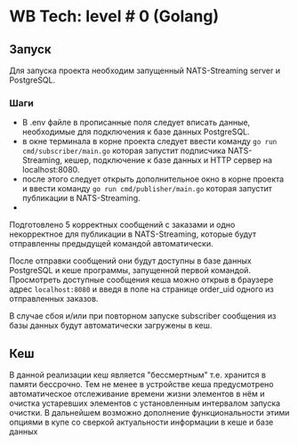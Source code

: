# WB Tech: level # 0 (Golang)	
## Запуск
Для запуска проекта необходим запущенный NATS-Streaming server и PostgreSQL.

### Шаги
 - В .env файле в прописанные поля следует вписать данные, необходимые для подключения к базе данных PostgreSQL.
 - в окне терминала в корне проекта следует ввести команду `go run cmd/subscriber/main.go` которая запустит подписчика NATS-Streaming, кешер, подключение к базе данных
и HTTP сервер на localhost:8080.
 - после этого следует открыть дополнительное окно в корне проекта и ввести команду `go run cmd/publisher/main.go` которая запустит публикации в NATS-Streaming.
 - 
Подготовлено 5 корректных сообщений с заказами и одно некорректное для публикации в NATS-Streaming, которые будут отправленны предыдущей командой автоматически.

После отправки сообщений они будут доступны в базе данных PostgreSQL и кеше программы, запущенной первой командой. Просмотреть доступные сообщения кеша можно открыв в браузере адрес 
`localhost:8080` и введя в поле на странице order_uid одного из отправленных заказов. 

В случае сбоя и/или при повторном запуске subscriber сообщения из базы данных будут автоматически загружены в кеш.

## Кеш
В данной реализации кеш является "бессмертным" т.е. хранится в памяти бессрочно. Тем не менее в устройстве кеша предусмотрено автоматическое отслеживание времени жизни элементов 
в нём и очистка устаревших элементов с установленным интервалом запуска очистки. В дальнейшем возможно дополнение функциональности этими опциями в купе со сверкой актуальности 
информации в кеше и базе данных 
